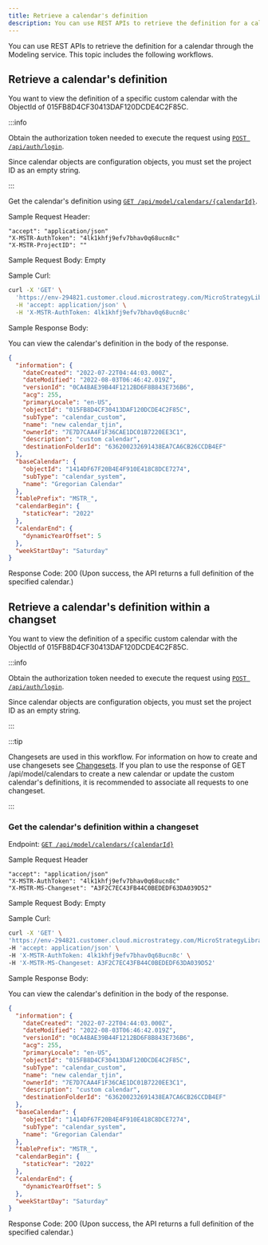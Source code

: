 ```yaml
---
title: Retrieve a calendar's definition
description: You can use REST APIs to retrieve the definition for a calendar through the Modeling service. This topic includes the following workflows.
---
```


<Available since="2021 Update 7" />

You can use REST APIs to retrieve the definition for a calendar through the Modeling service. This topic includes the following workflows.

## Retrieve a calendar's definition

You want to view the definition of a specific custom calendar with the ObjectId of 015FB8D4CF30413DAF120DCDE4C2F85C.

:::info

Obtain the authorization token needed to execute the request using [`POST /api/auth/login`](https://demo.microstrategy.com/MicroStrategyLibrary/api-docs/index.html#/Authentication/postLogin).

Since calendar objects are configuration objects, you must set the project ID as an empty string.

:::

Get the calendar's definition using [`GET /api/model/calendars/{calendarId}`](https://demo.microstrategy.com/MicroStrategyLibrary/api-docs/index.html#/Calendars).

Sample Request Header:

```http
"accept": "application/json"
"X-MSTR-AuthToken": "4lk1khfj9efv7bhav0q68ucn8c"
"X-MSTR-ProjectID": ""
```

Sample Request Body: Empty

Sample Curl:

```bash
curl -X 'GET' \
  'https://env-294821.customer.cloud.microstrategy.com/MicroStrategyLibrary/api/model/calendars/015FB8D4CF30413DAF120DCDE4C2F85C' \
  -H 'accept: application/json' \
  -H 'X-MSTR-AuthToken: 4lk1khfj9efv7bhav0q68ucn8c'
```

Sample Response Body:

You can view the calendar's definition in the body of the response.

```json
{
  "information": {
    "dateCreated": "2022-07-22T04:44:03.000Z",
    "dateModified": "2022-08-03T06:46:42.019Z",
    "versionId": "0CA4BAE39B44F1212BD6F8B843E736B6",
    "acg": 255,
    "primaryLocale": "en-US",
    "objectId": "015FB8D4CF30413DAF120DCDE4C2F85C",
    "subType": "calendar_custom",
    "name": "new calendar_tjin",
    "ownerId": "7E7D7CAA4F1F36CAE1DC01B7220EE3C1",
    "description": "custom calendar",
    "destinationFolderId": "636200232691438EA7CA6CB26CCDB4EF"
  },
  "baseCalendar": {
    "objectId": "1414DF67F20B4E4F910E418C8DCE7274",
    "subType": "calendar_system",
    "name": "Gregorian Calendar"
  },
  "tablePrefix": "MSTR_",
  "calendarBegin": {
    "staticYear": "2022"
  },
  "calendarEnd": {
    "dynamicYearOffset": 5
  },
  "weekStartDay": "Saturday"
}
```

Response Code: 200 (Upon success, the API returns a full definition of the specified calendar.)

## Retrieve a calendar's definition within a changset

You want to view the definition of a specific custom calendar with the ObjectId of 015FB8D4CF30413DAF120DCDE4C2F85C.

:::info

Obtain the authorization token needed to execute the request using [`POST /api/auth/login`](https://demo.microstrategy.com/MicroStrategyLibrary/api-docs/index.html#/Authentication/postLogin).

Since calendar objects are configuration objects, you must set the project ID as an empty string.

:::

:::tip

Changesets are used in this workflow. For information on how to create and use changesets see [Changesets](/docs/common-workflows/modeling/changesets.md). If you plan to use the response of GET /api/model/calendars to create a new calendar or update the custom calendar's definitions, it is recommended to associate all requests to one changeset.

:::

### Get the calendar's definition within a changeset

Endpoint: [`GET /api/model/calendars/{calendarId}`](https://demo.microstrategy.com/MicroStrategyLibrary/api-docs/index.html#/Calendars)

Sample Request Header

```http
"accept": "application/json"
"X-MSTR-AuthToken": "4lk1khfj9efv7bhav0q68ucn8c"
"X-MSTR-MS-Changeset": "A3F2C7EC43FB44C0BEDEDF63DA039D52"
```

Sample Request Body: Empty

Sample Curl:

```bash
curl -X 'GET' \
'https://env-294821.customer.cloud.microstrategy.com/MicroStrategyLibrary/api/model/calendars/015FB8D4CF30413DAF120DCDE4C2F85C' \
-H 'accept: application/json' \
-H 'X-MSTR-AuthToken: 4lk1khfj9efv7bhav0q68ucn8c' \
-H 'X-MSTR-MS-Changeset: A3F2C7EC43FB44C0BEDEDF63DA039D52'
```

Sample Response Body:

You can view the calendar's definition in the body of the response.

```json
{
  "information": {
    "dateCreated": "2022-07-22T04:44:03.000Z",
    "dateModified": "2022-08-03T06:46:42.019Z",
    "versionId": "0CA4BAE39B44F1212BD6F8B843E736B6",
    "acg": 255,
    "primaryLocale": "en-US",
    "objectId": "015FB8D4CF30413DAF120DCDE4C2F85C",
    "subType": "calendar_custom",
    "name": "new calendar_tjin",
    "ownerId": "7E7D7CAA4F1F36CAE1DC01B7220EE3C1",
    "description": "custom calendar",
    "destinationFolderId": "636200232691438EA7CA6CB26CCDB4EF"
  },
  "baseCalendar": {
    "objectId": "1414DF67F20B4E4F910E418C8DCE7274",
    "subType": "calendar_system",
    "name": "Gregorian Calendar"
  },
  "tablePrefix": "MSTR_",
  "calendarBegin": {
    "staticYear": "2022"
  },
  "calendarEnd": {
    "dynamicYearOffset": 5
  },
  "weekStartDay": "Saturday"
}
```

Response Code: 200 (Upon success, the API returns a full definition of the specified calendar.)
